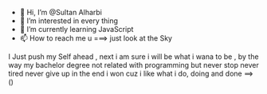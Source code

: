 - 👋 Hi, I’m @Sultan Alharbi
- 👀 I’m interested in every thing
- 🌱 I’m currently learning JavaScript
- 📫 How to reach me u  ===> just look at the Sky


 I Just push my Self ahead , next i am sure i will be what i wana to be , by the way my bachelor degree not related with programming but never stop never tired never give up
in the end i won cuz i like what i do, doing and done ==> ()

